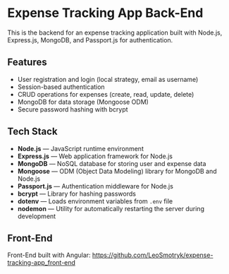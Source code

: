 # Expense Tracking App Back-End

This is the backend for an expense tracking application built with Node.js, Express.js, MongoDB, and Passport.js for authentication.

## Features

- User registration and login (local strategy, email as username)
- Session-based authentication
- CRUD operations for expenses (create, read, update, delete)
- MongoDB for data storage (Mongoose ODM)
- Secure password hashing with bcrypt

## Tech Stack

- **Node.js** — JavaScript runtime environment
- **Express.js** — Web application framework for Node.js
- **MongoDB** — NoSQL database for storing user and expense data
- **Mongoose** — ODM (Object Data Modeling) library for MongoDB and Node.js
- **Passport.js** — Authentication middleware for Node.js
- **bcrypt** — Library for hashing passwords
- **dotenv** — Loads environment variables from `.env` file
- **nodemon** — Utility for automatically restarting the server during development

## Front-End
Front-End built with Angular:
https://github.com/LeoSmotryk/expense-tracking-app_front-end
